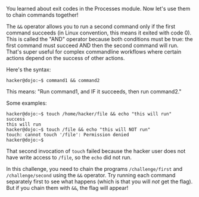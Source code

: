 You learned about exit codes in the Processes module.
Now let's use them to chain commands together!

The `&&` operator allows you to run a second command only if the first command succeeds (in Linux convention, this means it exited with code 0).
This is called the "AND" operator because both conditions must be true: the first command must succeed AND then the second command will run.
That's super useful for complex commandline workflows where certain actions depend on the success of other actions.

Here's the syntax:
```console
hacker@dojo:~$ command1 && command2
```

This means: "Run command1, and IF it succeeds, then run command2."

Some examples:

```console
hacker@dojo:~$ touch /home/hacker/file && echo "this will run"
success
this will run
hacker@dojo:~$ touch /file && echo "this will NOT run"
touch: cannot touch '/file': Permission denied
hacker@dojo:~$
```

That second invocation of `touch` failed because the hacker user does not have write access to `/file`, so the `echo` did not run.

In this challenge, you need to chain the programs `/challenge/first` and `/challenge/second` using the `&&` operator. 
Try running each command separately first to see what happens (which is that you will _not_ get the flag).
But if you chain them with `&&`, the flag will appear!
